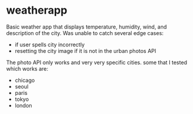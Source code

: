# weatherapp

Basic weather app that displays temperature, humidity, wind, and description of the city. 
Was unable to catch several edge cases:
- if user spells city incorrectly
- resetting the city image if it is not in the urban photos API

The photo API only works and very very specific cities. some that I tested which works are:
- chicago
- seoul
- paris
- tokyo
- london
